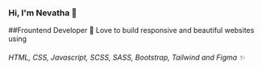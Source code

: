 ### Hi, I'm Nevatha 👋

<!--
**itsnevatha/itsnevatha** is a ✨ _special_ ✨ repository because its `README.md` (this file) appears on your GitHub profile.

Here are some ideas to get you started:

-  I’m currently working on ...
- 🌱 I’m currently learning ...
- 👯 I’m looking to collaborate on ...
- 🤔 I’m looking for help with ...
- 💬 Ask me about ...
- 📫 How to reach me: ...
- 😄 Pronouns: ...
- ⚡ Fun fact: ...
-->
##Frountend Developer 🔭
Love to build responsive and beautiful websites using
###### HTML, CSS, Javascript, SCSS, SASS, Bootstrap, Tailwind and Figma ✨ 



